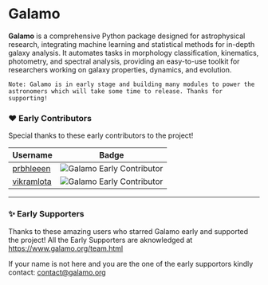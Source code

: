 # Galamo
**Galamo** is a comprehensive Python package designed for astrophysical research, integrating machine learning and statistical methods for in-depth galaxy analysis. It automates tasks in morphology classification, kinematics, photometry, and spectral analysis, providing an easy-to-use toolkit for researchers working on galaxy properties, dynamics, and evolution.

`Note: Galamo is in early stage and building many modules to power the astronomers which will take some time to release. Thanks for supporting!`

### ❤️ Early Contributors

Special thanks to these early contributors to the project!

| Username            | Badge                                      |
|---------------------|--------------------------------------------|
| [prbhleeen](https://github.com/prbhleeen)             | ![Galamo Early Contributor](https://img.shields.io/badge/Galamo-Early%20Contributor-red) |
| [vikramlota](https://github.com/vikramlota)           | ![Galamo Early Contributor](https://img.shields.io/badge/Galamo-Early%20Contributor-red) |

---

### ✨ Early Supporters

Thanks to these amazing users who starred Galamo early and supported the project!
All the Early Supporters are aknowledged at https://www.galamo.org/team.html

If your name is not here and you are the one of the early supportors kindly contact: contact@galamo.org
